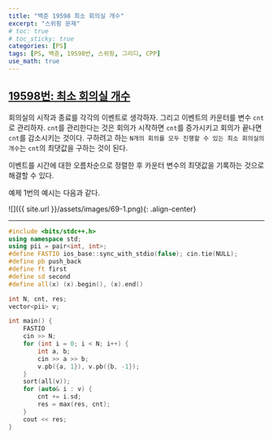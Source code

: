 ```yaml
---
title: "백준 19598 최소 회의실 개수"
excerpt: "스위핑 문제"
# toc: true
# toc_sticky: true
categories: [PS]
tags: [PS, 백준, 19598번, 스위핑, 그리디, CPP]
use_math: true
---
```


## [19598번: 최소 회의실 개수](https://www.acmicpc.net/problem/19598)

회의실의 시작과 종료를 각각의 이벤트로 생각하자. 그리고 이벤트의 카운터를 변수 `cnt`로 관리하자. `cnt`를 관리한다는 것은 회의가 시작하면 `cnt`를 증가시키고 회의가 끝나면 `cnt`를 감소시키는 것이다. 구하려고 하는 `N개의 회의를 모두 진행할 수 있는 최소 회의실의 개수`는 `cnt`의 최댓값을 구하는 것이 된다.  

이벤트를 시간에 대한 오름차순으로 정렬한 후 카운터 변수의 최댓값을 기록하는 것으로 해결할 수 있다.  

예제 1번의 예시는 다음과 같다.

![]({{ site.url }}/assets/images/69-1.png){: .align-center}

<hr>

```cpp
#include <bits/stdc++.h>
using namespace std;
using pii = pair<int, int>;
#define FASTIO ios_base::sync_with_stdio(false); cin.tie(NULL);
#define pb push_back
#define ft first
#define sd second
#define all(x) (x).begin(), (x).end()

int N, cnt, res;
vector<pii> v;

int main() {
    FASTIO
    cin >> N;
    for (int i = 0; i < N; i++) {
        int a, b;
        cin >> a >> b;
        v.pb({a, 1}), v.pb({b, -1});
    }
    sort(all(v));
    for (auto& i : v) {
        cnt += i.sd;
        res = max(res, cnt);
    }
    cout << res;
}
```

<br><br>